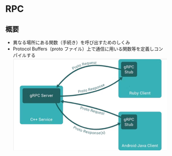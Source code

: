 # RPC

## 概要

- 異なる場所にある関数（手続き）を呼び出すためのしくみ
- Protocol Buffers（proto ファイル）上で通信に用いる関数等を定義しコンパイルする
  ![alt text](image.png)
